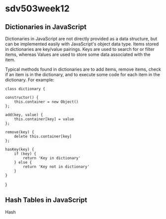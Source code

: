 # sdv503week12

## Dictionaries in JavaScript

Dictionaries in JavaScript are not directly provided as a data structure, but can be implemented easily with JavaScript's object data type. Items stored in dictionaries are key/value pairings. Keys are used to search for or filter items, whereas Values are used to store some data associated with the item.

Typical methods found in dictionaries are to add items, remove items, check if an item is in the dictionary, and to execute some code for each item in the dictionary. For example:

    class dictionary {

    constructor() {
        this.container = new Object()
    };

    add(key, value) {
        this.container[key] = value
    };

    remove(key) {
        delete this.container[key]
    };

    hasKey(key) {
        if (key) {
            return 'Key in dictionary'
        } else {
            return 'Key not in dictionary'
        }
    }

}

## Hash Tables in JavaScript

Hash 